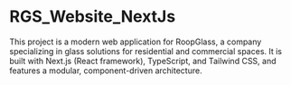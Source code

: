 # RGS_Website_NextJs
This project is a modern web application for RoopGlass, a company specializing in glass solutions for residential and commercial spaces. It is built with Next.js (React framework), TypeScript, and Tailwind CSS, and features a modular, component-driven architecture.
